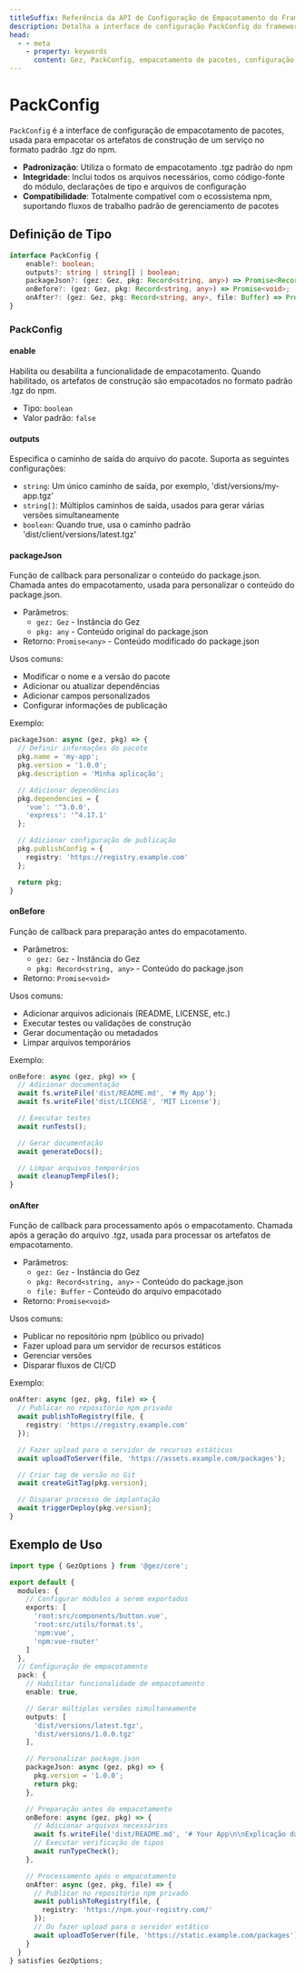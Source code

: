 ```yaml
---
titleSuffix: Referência da API de Configuração de Empacotamento do Framework Gez
description: Detalha a interface de configuração PackConfig do framework Gez, incluindo regras de empacotamento de pacotes, configuração de saída e ganchos de ciclo de vida, ajudando os desenvolvedores a implementar fluxos de construção padronizados.
head:
  - - meta
    - property: keywords
      content: Gez, PackConfig, empacotamento de pacotes, configuração de construção, ganchos de ciclo de vida, configuração de empacotamento, framework de aplicação web
---
```


# PackConfig

`PackConfig` é a interface de configuração de empacotamento de pacotes, usada para empacotar os artefatos de construção de um serviço no formato padrão .tgz do npm.

- **Padronização**: Utiliza o formato de empacotamento .tgz padrão do npm
- **Integridade**: Inclui todos os arquivos necessários, como código-fonte do módulo, declarações de tipo e arquivos de configuração
- **Compatibilidade**: Totalmente compatível com o ecossistema npm, suportando fluxos de trabalho padrão de gerenciamento de pacotes

## Definição de Tipo

```ts
interface PackConfig {
    enable?: boolean;
    outputs?: string | string[] | boolean;
    packageJson?: (gez: Gez, pkg: Record<string, any>) => Promise<Record<string, any>>;
    onBefore?: (gez: Gez, pkg: Record<string, any>) => Promise<void>;
    onAfter?: (gez: Gez, pkg: Record<string, any>, file: Buffer) => Promise<void>;
}
```

### PackConfig

#### enable

Habilita ou desabilita a funcionalidade de empacotamento. Quando habilitado, os artefatos de construção são empacotados no formato padrão .tgz do npm.

- Tipo: `boolean`
- Valor padrão: `false`

#### outputs

Especifica o caminho de saída do arquivo do pacote. Suporta as seguintes configurações:
- `string`: Um único caminho de saída, por exemplo, 'dist/versions/my-app.tgz'
- `string[]`: Múltiplos caminhos de saída, usados para gerar várias versões simultaneamente
- `boolean`: Quando true, usa o caminho padrão 'dist/client/versions/latest.tgz'

#### packageJson

Função de callback para personalizar o conteúdo do package.json. Chamada antes do empacotamento, usada para personalizar o conteúdo do package.json.

- Parâmetros:
  - `gez: Gez` - Instância do Gez
  - `pkg: any` - Conteúdo original do package.json
- Retorno: `Promise<any>` - Conteúdo modificado do package.json

Usos comuns:
- Modificar o nome e a versão do pacote
- Adicionar ou atualizar dependências
- Adicionar campos personalizados
- Configurar informações de publicação

Exemplo:
```ts
packageJson: async (gez, pkg) => {
  // Definir informações do pacote
  pkg.name = 'my-app';
  pkg.version = '1.0.0';
  pkg.description = 'Minha aplicação';

  // Adicionar dependências
  pkg.dependencies = {
    'vue': '^3.0.0',
    'express': '^4.17.1'
  };

  // Adicionar configuração de publicação
  pkg.publishConfig = {
    registry: 'https://registry.example.com'
  };

  return pkg;
}
```

#### onBefore

Função de callback para preparação antes do empacotamento.

- Parâmetros:
  - `gez: Gez` - Instância do Gez
  - `pkg: Record<string, any>` - Conteúdo do package.json
- Retorno: `Promise<void>`

Usos comuns:
- Adicionar arquivos adicionais (README, LICENSE, etc.)
- Executar testes ou validações de construção
- Gerar documentação ou metadados
- Limpar arquivos temporários

Exemplo:
```ts
onBefore: async (gez, pkg) => {
  // Adicionar documentação
  await fs.writeFile('dist/README.md', '# My App');
  await fs.writeFile('dist/LICENSE', 'MIT License');

  // Executar testes
  await runTests();

  // Gerar documentação
  await generateDocs();

  // Limpar arquivos temporários
  await cleanupTempFiles();
}
```

#### onAfter

Função de callback para processamento após o empacotamento. Chamada após a geração do arquivo .tgz, usada para processar os artefatos de empacotamento.

- Parâmetros:
  - `gez: Gez` - Instância do Gez
  - `pkg: Record<string, any>` - Conteúdo do package.json
  - `file: Buffer` - Conteúdo do arquivo empacotado
- Retorno: `Promise<void>`

Usos comuns:
- Publicar no repositório npm (público ou privado)
- Fazer upload para um servidor de recursos estáticos
- Gerenciar versões
- Disparar fluxos de CI/CD

Exemplo:
```ts
onAfter: async (gez, pkg, file) => {
  // Publicar no repositório npm privado
  await publishToRegistry(file, {
    registry: 'https://registry.example.com'
  });

  // Fazer upload para o servidor de recursos estáticos
  await uploadToServer(file, 'https://assets.example.com/packages');

  // Criar tag de versão no Git
  await createGitTag(pkg.version);

  // Disparar processo de implantação
  await triggerDeploy(pkg.version);
}
```

## Exemplo de Uso

```ts title="entry.node.ts"
import type { GezOptions } from '@gez/core';

export default {
  modules: {
    // Configurar módulos a serem exportados
    exports: [
      'root:src/components/button.vue',
      'root:src/utils/format.ts',
      'npm:vue',
      'npm:vue-router'
    ]
  },
  // Configuração de empacotamento
  pack: {
    // Habilitar funcionalidade de empacotamento
    enable: true,

    // Gerar múltiplas versões simultaneamente
    outputs: [
      'dist/versions/latest.tgz',
      'dist/versions/1.0.0.tgz'
    ],

    // Personalizar package.json
    packageJson: async (gez, pkg) => {
      pkg.version = '1.0.0';
      return pkg;
    },

    // Preparação antes do empacotamento
    onBefore: async (gez, pkg) => {
      // Adicionar arquivos necessários
      await fs.writeFile('dist/README.md', '# Your App\n\nExplicação da exportação de módulos...');
      // Executar verificação de tipos
      await runTypeCheck();
    },

    // Processamento após o empacotamento
    onAfter: async (gez, pkg, file) => {
      // Publicar no repositório npm privado
      await publishToRegistry(file, {
        registry: 'https://npm.your-registry.com/'
      });
      // Ou fazer upload para o servidor estático
      await uploadToServer(file, 'https://static.example.com/packages');
    }
  }
} satisfies GezOptions;
```